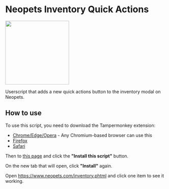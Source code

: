 # Neopets Inventory Quick Actions
<a href="https://github.com/lsfgrd/neopets-inventory-quick-actions/assets/9519976/f6017916-eca7-4898-8d3e-90cbf6ae143c">
<img src="https://github.com/lsfgrd/neopets-inventory-quick-actions/assets/9519976/f6017916-eca7-4898-8d3e-90cbf6ae143c" width="200px"></a>

Userscript that adds a new quick actions button to the inventory modal on Neopets.

## How to use
To use this script, you need to download the Tampermonkey extension:
* [Chrome/Edge/Opera](https://chrome.google.com/webstore/detail/tampermonkey/dhdgffkkebhmkfjojejmpbldmpobfkfo) - Any Chromium-based browser can use this
* [Firefox](https://addons.mozilla.org/en-US/firefox/addon/tampermonkey/)
* [Safari](https://www.tampermonkey.net/index.php?browser=safari&locale=en)

Then to [this page](https://greasyfork.org/en/scripts/472662-neopets-inventory-quick-actions) and click the **"Install this script"** button.

On the new tab that will open, click **"Install"** again.

Open https://www.neopets.com/inventory.phtml and click one item to see it working.
